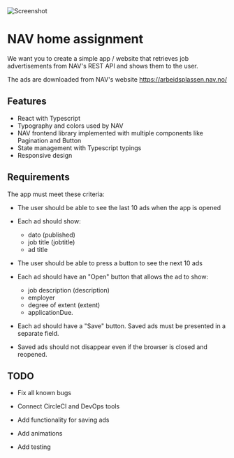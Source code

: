 <img src="https://user-images.githubusercontent.com/45217974/111088101-cdebd100-8525-11eb-9937-143c4af03ecd.png" alt="Screenshot" />

# NAV home assignment

We want you to create a simple app / website that retrieves job advertisements from NAV's REST API and shows them to the user.

The ads are downloaded from NAV's website <https://arbeidsplassen.nav.no/>

## Features

-   React with Typescript
-   Typography and colors used by NAV
-   NAV frontend library implemented with multiple components like Pagination and Button
-   State management with Typescript typings
-   Responsive design

## Requirements

The app must meet these criteria:

-   The user should be able to see the last 10 ads when the app is opened

-   Each ad should show:

    -   dato (published)
    -   job title (jobtitle)
    -   ad title

-   The user should be able to press a button to see the next 10 ads

-   Each ad should have an "Open" button that allows the ad to show:

    -   job description (description)
    -   employer
    -   degree of extent (extent)
    -   applicationDue.

-   Each ad should have a "Save" button. Saved ads must be presented in a separate field.

-   Saved ads should not disappear even if the browser is closed and reopened.

## TODO

-   Fix all known bugs

-   Connect CircleCI and DevOps tools

-   Add functionality for saving ads

-   Add animations

-   Add testing
